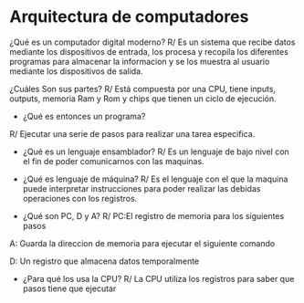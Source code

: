 # Arquitectura de computadores

¿Qué es un computador digital moderno?
R/ Es un sistema que recibe datos mediante los dispositivos de entrada, los procesa y recopila  los diferentes programas para almacenar la informacion y se los muestra al usuario mediante los dispositivos de salida.

¿Cuáles Son sus partes?
R/ Está compuesta por una CPU, tiene inputs, outputs, memoria Ram y Rom y chips que tienen un ciclo de ejecución.

- ¿Qué es entonces un programa?

R/ Ejecutar una serie de pasos para realizar una tarea especifica.

- ¿Qué es un lenguaje ensamblador?
R/ Es un lenguaje de bajo nivel con el fin de poder comunicarnos con las maquinas.

- ¿Qué es lenguaje de máquina?
R/ Es el lenguaje con el que la maquina puede interpretar instrucciones para poder realizar las debidas operaciones con los registros.

- ¿Qué son PC, D y A?
R/ PC:El registro de memoria para los siguientes pasos

 A: Guarda la direccion de memoria para ejecutar el siguiente comando

 D: Un registro que almacena datos temporalmente

- ¿Para qué los usa la CPU?
R/ La CPU utiliza los registros para saber que pasos tiene que ejecutar
